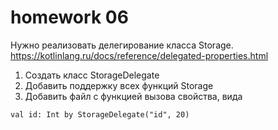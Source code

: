 # homework 06

Нужно реализовать делегирование класса Storage. https://kotlinlang.ru/docs/reference/delegated-properties.html

1. Создать класс StorageDelegate
2. Добавить поддержку всех функций Storage
3. Добавить файл с функцией вызова свойства, вида 
```
val id: Int by StorageDelegate("id", 20)
```
        